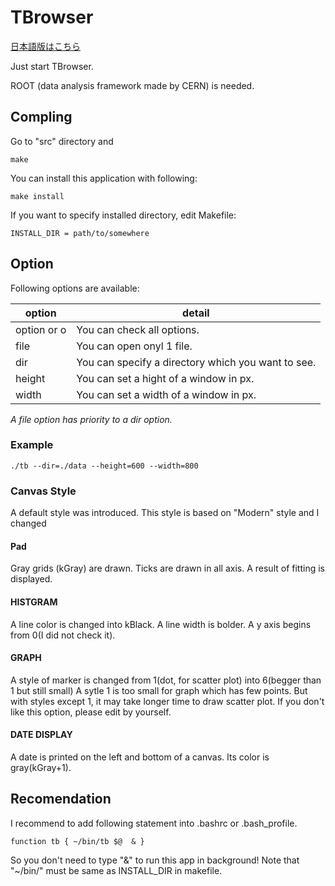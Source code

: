 # TBrowser

[日本語版はこちら](README.ja.html)

Just start TBrowser.

ROOT (data analysis framework made by CERN) is needed.


## Compling

Go to "src" directory and

	make


You can install this application with following:

	make install

If you want to specify installed directory, edit Makefile:

	INSTALL_DIR = path/to/somewhere


## Option

Following options are available:

 option      | detail 
 ----------- | ------------------------------------------------- 
 option or o | You can check all options. 
 file        | You can open onyl 1 file.
 dir         | You can specify a directory which you want to see.
 height      | You can set a hight of a window in px. 
 width       | You can set a width of a window in px. 

*A file option has priority to a dir option.*

### Example

	./tb --dir=./data --height=600 --width=800

### Canvas Style

A default style was introduced.
This style is based on "Modern" style and I changed

#### Pad

Gray grids (kGray)  are drawn.
Ticks are drawn in all axis.
A result of fitting is displayed.

#### HISTGRAM

A line color is changed into kBlack.
A line width is bolder.
A y axis begins from 0(I did not check it).

#### GRAPH

A style of marker is changed from 1(dot, for scatter plot) into 6(begger than 1 but still small)
A sytle 1 is too small for graph which has few points.
But with styles except 1, it may take longer time to draw scatter plot.
If you don't like this option, please edit by yourself.

#### DATE DISPLAY

A date is printed on the left and bottom of a canvas.
Its color is gray(kGray+1).

## Recomendation

I recommend to add following statement into .bashrc or .bash_profile.

	function tb { ~/bin/tb $@  & }

So you don't need to type "&" to run this app in background!
Note that "~/bin/" must be same as INSTALL_DIR in makefile.
